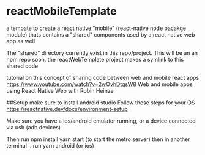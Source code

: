 # reactMobileTemplate
a tempate to create a react native "mobile" (react-native node pacakge module) thats contains a "shared" components used by a react native web app as well


The "shared" directory currently exist in this repo/project. This will be an an npm repo soon. the reactWebTemplate project makes a symlink to this shared code


tutorial on this concept of sharing code between web and mobile react apps
https://www.youtube.com/watch?v=2wOvhDtqsW8 Web and mobile apps using React Native Web with Robin Heinze


##Setup
make sure to install android studio
Follow these steps for your OS
https://reactnative.dev/docs/environment-setup

Make sure you have a ios/android emulator running, or a device connected via usb (adb devices) 

Then run 
npm install
yarn start  (to start the metro server)
then in another terminal .. run 
yarn android (or ios)

